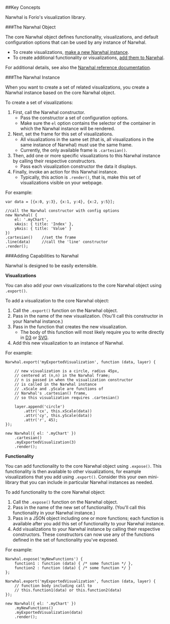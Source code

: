 ##Key Concepts

Narwhal is Forio's visualization library.

###The Narwhal Object

The core Narwhal object defines functionality, visualizations, and default configuration options that can be used by any instance of Narwhal. 

* To create visualizations, [make a new Narwhal instance](#narwhal-instance).
* To create additional functionality or visualizations, [add them to Narwhal](#adding-to-narwhal).

For additional details, see also the [Narwhal reference documentation]().

<a id="narwhal-instance"></a>
###The Narwhal Instance

When you want to create a set of related visualizations, you create a Narwhal instance based on the core Narwhal object.

To create a set of visualizations:

1. First, call the Narwhal constructor. 
	* Pass the constructor a set of configuration options. 
	* Make sure the `el` option contains the selector of the container in which the Narwhal instance will be rendered. 
2. Next, set the frame for this set of visualizations. 
	* All visualizations in the same set (that is, all visualizations in the same instance of Narwhal) must use the same frame.
	* Currently, the only available frame is `.cartesian()`.
3. Then, add one or more specific visualizations to this Narwhal instance by calling their respective constructors. 
	* Pass each visualization constructor the data it displays.
4. Finally, invoke an action for this Narwhal instance. 
	* Typically, this action is `.render()`, that is, make this set of visualizations visible on your webpage.

For example:

	var data = [{x:0, y:3}, {x:1, y:4}, {x:2, y:5}];
	
	//call the Narwhal constructor with config options
	new Narwhal( { 
		el: '.myChart',
		xAxis: { title: 'Index' },
		yAxis: { title: 'Value' }
	})
	.cartesian() 	//set the frame
	.line(data)  	//call the 'line' constructor
	.render();


<a id="adding-to-narwhal"></a>
###Adding Capabilities to Narwhal

Narwhal is designed to be easily extensible.

**Visualizations**

You can also add your own visualizations to the core Narwhal object using `.export()`. 

To add a visualization to the core Narwhal object:

1. Call the `.export()` function on the Narwhal object.
2. Pass in the name of the new visualization. (You'll call this constructor in your Narwhal instance.)
3. Pass in the function that creates the new visualization.
	* The body of this function will most likely require you to write directly in [D3](http://d3js.org) or [SVG](http://www.w3schools.com/svg/svg_reference.asp).
4. Add this new visualization to an instance of Narwhal.

For example:

	Narwhal.export('myExportedVisualization', function (data, layer) {
	
		// new visualization is a circle, radius 45px, 
		// centered at (n,n) in the Narwhal frame;
		// n is passed in when the visualization constructor
		// is called in the Narwhal instance
		// .xScale and .yScale are functions of 
		// Narwhal's .cartesian() frame, 
		// so this visualization requires .cartesian() 
	
		layer.append('circle')
			.attr('cx', this.xScale(data))
			.attr('cy', this.yScale(data))
			.attr('r', 45);
	});

	new Narwhal({ el: '.myChart' })
		.cartesian()
		.myExportedVisualization(3)
		.render();

**Functionality**

You can add functionality to the core Narwhal object using `.expose()`. This functionality is then available to other visualizations, for example visualizations that you add using `.export()`. Consider this your own mini-library that you can include in particular Narwhal instances as needed.

To add functionality to the core Narwhal object:

1. Call the `.expose()` function on the Narwhal object.
2. Pass in the name of the new set of functionality. (You'll call this functionality in your Narwhal instance.)
3. Pass in a JSON object including one or more functions; each function is available after you add this set of functionality to your Narwhal instance.
4. Add visualizations to your Narwhal instance by calling their respective constructors. These constructors can now use any of the functions defined in the set of functionality you've exposed.

For example: 

	Narwhal.expose('myNewFunctions') {
		function1 : function (data) { /* some function */ },
		function2 : function (data) { /* some function */ }
	};
	
	Narwhal.export('myExportedVisualization', function (data, layer) {
		// function body including call to 
		// this.function1(data) or this.function2(data)
	});
	
	new Narwhal({ el: '.myChart' })
		.myNewFunctions()
		.myExportedVisualization(data)
		.render();

